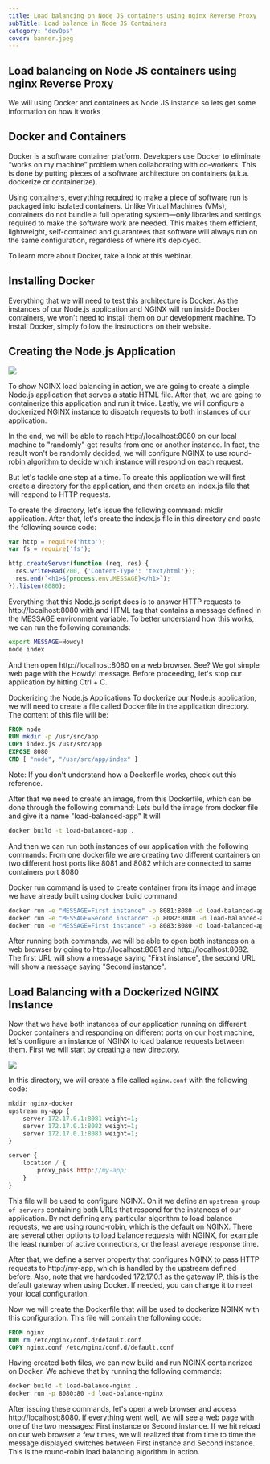 ```yaml
---
title: Load balancing on Node JS containers using nginx Reverse Proxy 
subTitle: Load balance in Node JS Containers
category: "devOps"
cover: banner.jpeg
---
```

## Load balancing on Node JS containers using nginx Reverse Proxy 

We will using Docker and containers as Node JS instance so lets get some information
on how it works

Docker and Containers
---------------------

Docker is a software container platform. Developers use Docker to eliminate “works on my machine” problem when collaborating with co-workers. This is done by putting pieces of a software architecture on containers (a.k.a. dockerize or containerize).

Using containers, everything required to make a piece of software run is packaged into isolated containers. Unlike Virtual Machines (VMs), containers do not bundle a full operating system—only libraries and settings required to make the software work are needed. This makes them efficient, lightweight, self-contained and guarantees that software will always run on the same configuration, regardless of where it’s deployed.

To learn more about Docker, take a look at this webinar.

Installing Docker
-----------------
Everything that we will need to test this architecture is Docker. As the instances of our Node.js application and NGINX will run inside Docker containers, we won't need to install them on our development machine. To install Docker, simply follow the instructions on their website.

Creating the Node.js Application
--------------------------------

![](banner.png)

To show NGINX load balancing in action, we are going to create a simple Node.js application that serves a static HTML file. After that, we are going to containerize this application and run it twice. Lastly, we will configure a dockerized NGINX instance to dispatch requests to both instances of our application.

In the end, we will be able to reach http://localhost:8080 on our local machine to "randomly" get results from one or another instance. In fact, the result won't be randomly decided, we will configure NGINX to use round-robin algorithm to decide which instance will respond on each request.

But let's tackle one step at a time. To create this application we will first create a directory for the application, and then create an index.js file that will respond to HTTP requests.

To create the directory, let's issue the following command: mkdir application. After that, let's create the index.js file in this directory and paste the following source code:
```javascript
var http = require('http');
var fs = require('fs');

http.createServer(function (req, res) {
  res.writeHead(200, {'Content-Type': 'text/html'});
  res.end(`<h1>${process.env.MESSAGE}</h1>`);
}).listen(8080);
```

Everything that this Node.js script does is to answer HTTP requests to http://localhost:8080 with and HTML tag that contains a message defined in the MESSAGE environment variable. To better understand how this works, we can run the following commands:
```bash
export MESSAGE=Howdy!
node index
```
And then open http://localhost:8080 on a web browser. See? We got simple web page with the Howdy! message. Before proceeding, let's stop our application by hitting Ctrl + C.

Dockerizing the Node.js Applications
To dockerize our Node.js application, we will need to create a file called Dockerfile in the application directory. The content of this file will be:
```dockerfile
FROM node
RUN mkdir -p /usr/src/app
COPY index.js /usr/src/app
EXPOSE 8080
CMD [ "node", "/usr/src/app/index" ]
```
Note: If you don't understand how a Dockerfile works, check out this reference.

After that we need to create an image, from this Dockerfile, which can be done through the following command:
Lets build the image from docker file and give it a name "load-balanced-app"
It will 
```bash
docker build -t load-balanced-app .
```
And then we can run both instances of our application with the following commands:
From one dockerfile we are creating two different containers on two different host ports like
8081 and 8082 which are connected to same containers port 8080 

Docker run command is used to create container from its image and image we have already built using docker build command

```bash
docker run -e "MESSAGE=First instance" -p 8081:8080 -d load-balanced-app
docker run -e "MESSAGE=Second instance" -p 8082:8080 -d load-balanced-app
docker run -e "MESSAGE=First instance" -p 8083:8080 -d load-balanced-app

```

After running both commands, we will be able to open both instances on a web browser by going to http://localhost:8081 and http://localhost:8082. The first URL will show a message saying "First instance", the second URL will show a message saying "Second instance".

## Load Balancing with a Dockerized NGINX Instance
Now that we have both instances of our application running on different Docker containers and responding on different ports on our host machine, let's configure an instance of NGINX to load balance requests between them. First we will start by creating a new directory.

![](https://miro.medium.com/max/1162/1*diDDMGTnbnfVn1uqnqWf4w.png)

In this directory, we will create a file called ``nginx.conf`` with the following code:
```javascript
mkdir nginx-docker
upstream my-app {
    server 172.17.0.1:8081 weight=1;
    server 172.17.0.1:8082 weight=1;
    server 172.17.0.1:8083 weight=1;
}

server {
    location / {
        proxy_pass http://my-app;
    }
}
```

This file will be used to configure NGINX. On it we define an ``upstream group of servers`` containing both URLs that respond for the instances of our application. By not defining any particular algorithm to load balance requests, we are using round-robin, which is the default on NGINX. There are several other options to load balance requests with NGINX, for example the least number of active connections, or the least average response time.

After that, we define a server property that configures NGINX to pass HTTP requests to http://my-app, which is handled by the upstream defined before. Also, note that we hardcoded 172.17.0.1 as the gateway IP, this is the default gateway when using Docker. If needed, you can change it to meet your local configuration.

Now we will create the Dockerfile that will be used to dockerize NGINX with this configuration. This file will contain the following code:
```dockerfile
FROM nginx
RUN rm /etc/nginx/conf.d/default.conf
COPY nginx.conf /etc/nginx/conf.d/default.conf
```

Having created both files, we can now build and run NGINX containerized on Docker. We achieve that by running the following commands:

```bash
docker build -t load-balance-nginx .
docker run -p 8080:80 -d load-balance-nginx
```

After issuing these commands, let's open a web browser and access http://localhost:8080. If everything went well, we will see a web page with one of the two messages: First instance or Second instance. If we hit reload on our web browser a few times, we will realized that from time to time the message displayed switches between First instance and Second instance. This is the round-robin load balancing algorithm in action.